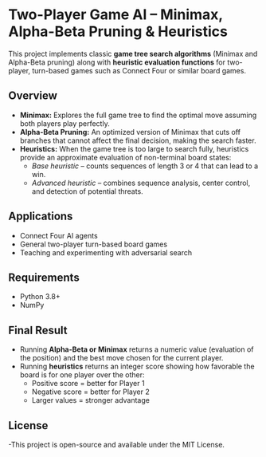 # Two-Player Game AI – Minimax, Alpha-Beta Pruning & Heuristics

This project implements classic **game tree search algorithms** (Minimax and Alpha-Beta pruning) along with **heuristic evaluation functions** for two-player, turn-based games such as Connect Four or similar board games.

## Overview
- **Minimax:** Explores the full game tree to find the optimal move assuming both players play perfectly.
- **Alpha-Beta Pruning:** An optimized version of Minimax that cuts off branches that cannot affect the final decision, making the search faster.
- **Heuristics:** When the game tree is too large to search fully, heuristics provide an approximate evaluation of non-terminal board states:
  - *Base heuristic* – counts sequences of length 3 or 4 that can lead to a win.
  - *Advanced heuristic* – combines sequence analysis, center control, and detection of potential threats.

## Applications
- Connect Four AI agents  
- General two-player turn-based board games  
- Teaching and experimenting with adversarial search  

## Requirements
- Python 3.8+  
- NumPy  

## Final Result
- Running **Alpha-Beta or Minimax** returns a numeric value (evaluation of the position) and the best move chosen for the current player.  
- Running **heuristics** returns an integer score showing how favorable the board is for one player over the other:  
  - Positive score = better for Player 1  
  - Negative score = better for Player 2  
  - Larger values = stronger advantage  
## License
-This project is open-source and available under the MIT License.

